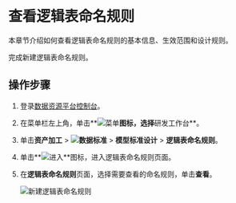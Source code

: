 # 查看逻辑表命名规则

本章节介绍如何查看逻辑表命名规则的基本信息、生效范围和设计规则。

完成新建逻辑表命名规则。

## 操作步骤

1.  登录[数据资源平台控制台](https://dataq.console.aliyun.com)。

2.  在菜单栏左上角，单击**![菜单](https://static-aliyun-doc.oss-accelerate.aliyuncs.com/assets/img/zh-CN/6504337061/p188771.png)**图标，选择**研发工作台**。

3.  单击**资产加工** \> **![数据标准](https://static-aliyun-doc.oss-accelerate.aliyuncs.com/assets/img/zh-CN/6358100161/p208862.png)** \> **模型标准设计** \> **逻辑表命名规则**。

4.  单击**![进入](https://static-aliyun-doc.oss-accelerate.aliyuncs.com/assets/img/zh-CN/6504337061/p188815.png)**图标，进入逻辑表命名规则页面。

5.  在**逻辑表命名规则**页面，选择需要查看的命名规则，单击**查看**。

    ![新建逻辑表命名规则](https://static-aliyun-doc.oss-accelerate.aliyuncs.com/assets/img/zh-CN/1366160161/p213067.png)


